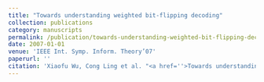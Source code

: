 ```yaml
---
title: "Towards understanding weighted bit-flipping decoding"
collection: publications
category: manuscripts
permalink: /publication/towards-understanding-weighted-bit-flipping-decoding
date: 2007-01-01
venue: 'IEEE Int. Symp. Inform. Theory’07'
paperurl: ''
citation: 'Xiaofu Wu, Cong Ling et al. "<a href=''>Towards understanding weighted bit-flipping decoding</a>", IEEE Int. Symp. Inform. Theory’07, Nice, France, June 2007.'
---
```

